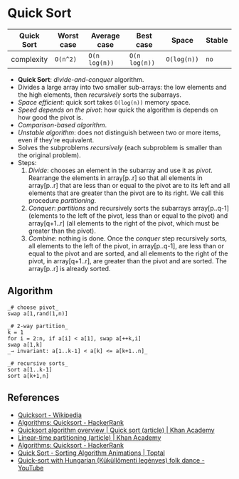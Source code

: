# Quick Sort

| Quick Sort | Worst case | Average case  | Best case     | Space       | Stable |
| ---------- | ---------- | ------------- | ------------- | ----------- | ------ |
| complexity | `O(n^2)`   | `O(n log(n))` | `O(n log(n))` | `O(log(n))` | `no`   |

- **Quick Sort**: _divide-and-conquer_ algorithm.
- Divides a large array into two smaller sub-arrays: the low elements and the high elements, then
  _recursively_ sorts the subarrays.
- _Space efficient_: quick sort takes `O(log(n))` memory space.
- _Speed depends on the pivot_: how quick the algorithm is depends on how good the pivot is.
- _Comparison-based algorithm_.
- _Unstable algorithm_: does not distinguish between two or more items, even if they're equivalent.
- Solves the subproblems _recursively_ (each subproblem is smaller than the original problem).
- Steps:
  1. _Divide_: chooses an element in the subarray and use it as _pivot_. Rearrange the elements in
     array[p..r] so that all elements in array[p..r] that are less than or equal to the pivot are to
     its left and all elements that are greater than the pivot are to its right. We call this
     procedure _partitioning_.
  2. _Conquer_: _partitions_ and recursively sorts the subarrays array[p..q-1] (elements to the left
     of the pivot, less than or equal to the pivot) and array[q+1..r] (all elements to the right of
     the pivot, which must be greater than the pivot).
  3. _Combine_: nothing is done. Once the _conquer_ step recursively sorts, all elements to the left
     of the pivot, in array[p..q-1], are less than or equal to the pivot and are sorted, and all
     elements to the right of the pivot, in array[q+1..r], are greater than the pivot and are
     sorted. The array[p..r] is already sorted.

## Algorithm

```pseudocode
_# choose pivot_
swap a[1,rand(1,n)]

_# 2-way partition_
k = 1
for i = 2:n, if a[i] < a[1], swap a[++k,i]
swap a[1,k]
_→ invariant: a[1..k-1] < a[k] <= a[k+1..n]_

_# recursive sorts_
sort a[1..k-1]
sort a[k+1,n]
```

## References

- [Quicksort - Wikipedia](https://en.wikipedia.org/wiki/Quicksort)
- [Algorithms: Quicksort - HackerRank](https://www.youtube.com/watch?v=SLauY6PpjW4)
- [Quicksort algorithm overview | Quick sort (article) | Khan Academy](https://www.khanacademy.org/computing/computer-science/algorithms/quick-sort/a/overview-of-quicksort)
- [Linear-time partitioning (article) | Khan Academy](https://www.khanacademy.org/computing/computer-science/algorithms/quick-sort/a/linear-time-partitioning)
- [Algorithms: Quicksort - HackerRank](https://www.youtube.com/watch?v=SLauY6PpjW4)
- [Quick Sort - Sorting Algorithm Animations | Toptal](https://www.toptal.com/developers/sorting-algorithms/quick-sort)
- [Quick-sort with Hungarian (Küküllőmenti legényes) folk dance - YouTube](https://www.youtube.com/watch?v=ywWBy6J5gz8)
